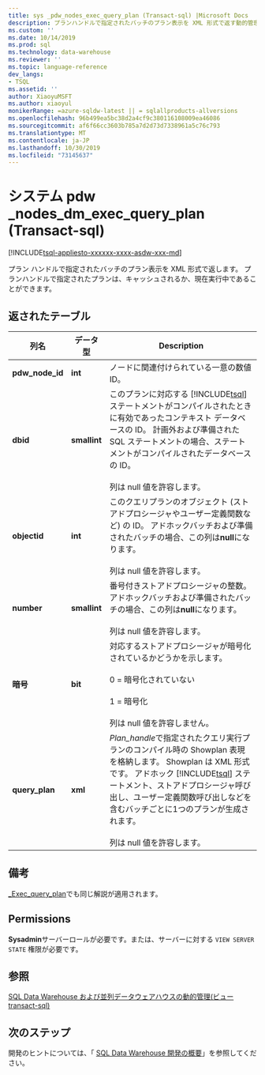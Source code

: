 ```yaml
---
title: sys _pdw_nodes_exec_query_plan (Transact-sql) |Microsoft Docs
description: プランハンドルで指定されたバッチのプラン表示を XML 形式で返す動的管理ビュー。 プランハンドルで指定されたプランは、キャッシュされるか、現在実行中であることができます。
ms.custom: ''
ms.date: 10/14/2019
ms.prod: sql
ms.technology: data-warehouse
ms.reviewer: ''
ms.topic: language-reference
dev_langs:
- TSQL
ms.assetid: ''
author: XiaoyuMSFT
ms.author: xiaoyul
monikerRange: =azure-sqldw-latest || = sqlallproducts-allversions
ms.openlocfilehash: 96b499ea5bc38d2a4cf9c380116108009ea46086
ms.sourcegitcommit: af6f66cc3603b785a7d2d73d7338961a5c76c793
ms.translationtype: MT
ms.contentlocale: ja-JP
ms.lasthandoff: 10/30/2019
ms.locfileid: "73145637"
---
```

# <a name="syspdw_nodes_dm_exec_query_plan-transact-sql"></a>システム pdw _nodes_dm_exec_query_plan (Transact-sql)
[!INCLUDE[tsql-appliesto-xxxxxx-xxxx-asdw-xxx-md](../../includes/tsql-appliesto-xxxxxx-xxxx-asdw-xxx-md.md)]

プラン ハンドルで指定されたバッチのプラン表示を XML 形式で返します。 プランハンドルで指定されたプランは、キャッシュされるか、現在実行中であることができます。  

## <a name="table-returned"></a>返されたテーブル  
  
|列名|データ型|Description|  
|-----------------|---------------|-----------------|  
|**pdw_node_id**|**int**|ノードに関連付けられている一意の数値 ID。| 
|**dbid**|**smallint**|このプランに対応する [!INCLUDE[tsql](../../includes/tsql-md.md)] ステートメントがコンパイルされたときに有効であったコンテキスト データベースの ID。 計画外および準備された SQL ステートメントの場合、ステートメントがコンパイルされたデータベースの ID。<br /><br /> 列は null 値を許容します。|  
|**objectid**|**int**|このクエリプランのオブジェクト (ストアドプロシージャやユーザー定義関数など) の ID。 アドホックバッチおよび準備されたバッチの場合、この列は**null**になります。<br /><br /> 列は null 値を許容します。|  
|**number**|**smallint**|番号付きストアドプロシージャの整数。 アドホックバッチおよび準備されたバッチの場合、この列は**null**になります。<br /><br /> 列は null 値を許容します。| 
|**暗号**|**bit**|対応するストアドプロシージャが暗号化されているかどうかを示します。<br /><br /> 0 = 暗号化されていない<br /><br /> 1 = 暗号化<br /><br /> 列は null 値を許容しません。|  
|**query_plan**|**xml**|*Plan_handle*で指定されたクエリ実行プランのコンパイル時の Showplan 表現を格納します。 Showplan は XML 形式です。 アドホック [!INCLUDE[tsql](../../includes/tsql-md.md)] ステートメント、ストアドプロシージャ呼び出し、ユーザー定義関数呼び出しなどを含むバッチごとに1つのプランが生成されます。<br /><br /> 列は null 値を許容します。|  
  
## <a name="remarks"></a>備考  
[_Exec_query_plan](https://docs.microsoft.com/sql/relational-databases/system-dynamic-management-views/sys-dm-exec-query-plan-transact-sql?view=sql-server-ver15)でも同じ解説が適用されます。  
  
## <a name="permissions"></a>Permissions  
 **Sysadmin**サーバーロールが必要です。または、サーバーに対する `VIEW SERVER STATE` 権限が必要です。  
  
## <a name="see-also"></a>参照  
 [SQL Data Warehouse および並列データウェアハウスの動的管理&#40;ビュー transact-sql&#41;](../../relational-databases/system-dynamic-management-views/sql-and-parallel-data-warehouse-dynamic-management-views.md)  

 ## <a name="next-steps"></a>次のステップ
 開発のヒントについては、「 [SQL Data Warehouse 開発の概要](https://docs.microsoft.com/azure/sql-data-warehouse/sql-data-warehouse-overview-develop)」を参照してください。
